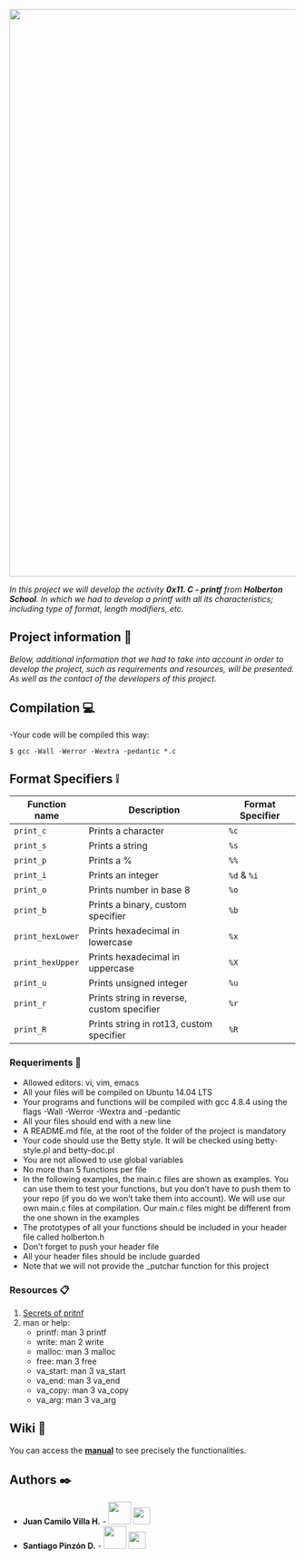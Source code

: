 <p align="center"> <img src="https://pbs.twimg.com/media/EdjJuQdXgAAZldN?format=jpg&name=large" width="1000"/>

_In this project we will develop the activity **0x11. C - printf** from **Holberton School**. In which we had to develop a printf with all its characteristics; including type of format, length modifiers, etc._

## Project information 🚀

_Below, additional information that we had to take into account in order to develop the project, such as requirements and resources, will be presented. As well as the contact of the developers of this project._

## Compilation 💻

-Your code will be compiled this way:

```$ gcc -Wall -Werror -Wextra -pedantic *.c```

## Format Specifiers ❕

Function name | Description | Format Specifier
--- | --- | ---
`print_c` | Prints a character | `%c`
`print_s` | Prints a string | `%s`
`print_p` | Prints a % | `%%`
`print_i` | Prints an integer | `%d` & `%i`
`print_o` | Prints number in base 8 | `%o`
`print_b` | Prints a binary, custom specifier | `%b`
`print_hexLower` | Prints hexadecimal in lowercase | `%x`
`print_hexUpper` | Prints hexadecimal in uppercase | `%X`
`print_u` | Prints unsigned integer | `%u`
`print_r` | Prints string in reverse, custom specifier | `%r`
`print_R` | Prints string in rot13, custom specifier | `%R`

### Requeriments 📌

* Allowed editors: vi, vim, emacs
* All your files will be compiled on Ubuntu 14.04 LTS
* Your programs and functions will be compiled with gcc 4.8.4 using the flags -Wall -Werror -Wextra and -pedantic
* All your files should end with a new line
* A README.md file, at the root of the folder of the project is mandatory
* Your code should use the Betty style. It will be checked using betty-style.pl and betty-doc.pl
* You are not allowed to use global variables
* No more than 5 functions per file
* In the following examples, the main.c files are shown as examples. You can use them to test your functions, but you don’t have to push them to your repo (if you do we won’t take them into account). We will use our own main.c files at compilation. Our main.c files might be different from the one shown in the examples
* The prototypes of all your functions should be included in your header file called holberton.h
* Don’t forget to push your header file
* All your header files should be include guarded
* Note that we will not provide the _putchar function for this project


### Resources 📋

 1. [Secrets of pritnf](https://www.cypress.com/file/54761/download)
 2. man or help: 
    - printf: man 3 printf
    - write: man 2 write
    - malloc: man 3 malloc
    - free: man 3 free
    - va_start: man 3 va_start
    - va_end: man 3 va_end
    - va_copy: man 3 va_copy
    - va_arg: man 3 va_arg

## Wiki 📖

You can access the **[manual](./man_3_printf)** to see precisely the functionalities.


## Authors ✒️

* **Juan Camilo Villa H.** - <a href="https://twitter.com/jcamilovillah"><img src="http://pngimg.com/uploads/twitter/twitter_PNG28.png" width="40"></a> <a href="https://www.instagram.com/jcamilovillah/"><img src="https://upload.wikimedia.org/wikipedia/commons/thumb/e/e7/Instagram_logo_2016.svg/1024px-Instagram_logo_2016.svg.png" width="30"></a>
* **Santiago Pinzón D.** - <a href="https://twitter.com/santiagopinzonD"><img src="http://pngimg.com/uploads/twitter/twitter_PNG28.png" width="40"></a> <a href="https://www.instagram.com/santiagopinzond/"><img src="https://upload.wikimedia.org/wikipedia/commons/thumb/e/e7/Instagram_logo_2016.svg/1024px-Instagram_logo_2016.svg.png" width="30"></a>
